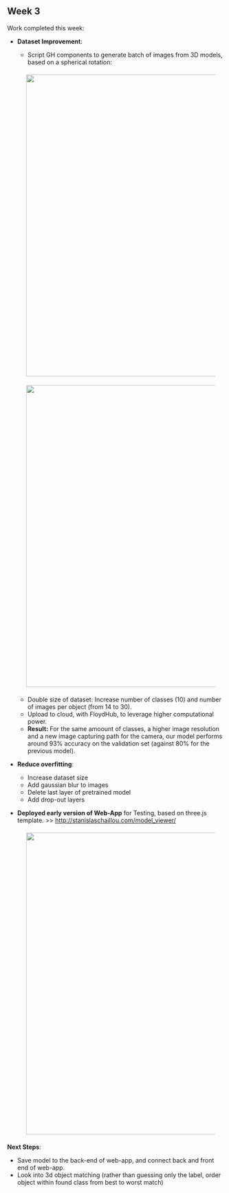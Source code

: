 ## Week 3

Work completed this week:

- **Dataset Improvement**:
  - Script GH components to generate batch of images from 3D models, based on a spherical rotation:  
  
  <div align="center" style="margin:20px"><img src="https://github.com/StanislasChaillou/Independent_Study/blob/master/Week_3/Chair_view.jpg" width="700"></div>
  <div align="center" style="margin:20px"><img src="https://github.com/StanislasChaillou/Independent_Study/blob/master/Week_3/capture.gif" width="700"></div>
  
  - Double size of dataset: Increase number of classes (10) and number of images per object (from 14 to 30).
  - Upload to cloud, with FloydHub, to leverage higher computational power.
  - **Result:**
  For the same amoount of classes, a higher image resolution and a new image capturing path for the camera, our model performs around 93% accuracy on the validation set (against 80% for the previous model).
  
  
- **Reduce overfitting**:
  - Increase dataset size
  - Add gaussian blur to images
  - Delete last layer of pretrained model
  - Add drop-out layers
- **Deployed early version of Web-App** for Testing, based on three.js template. >> http://stanislaschaillou.com/model_viewer/
  <div align="center" style="margin:20px"><img src="https://github.com/StanislasChaillou/Independent_Study/blob/master/Week_3/webapp.jpg" width="700"></div>

**Next Steps**: 
  - Save model to the back-end of web-app, and connect back and front end of web-app.
  - Look into 3d object matching (rather than guessing only the label, order object within found class from best to worst match)

